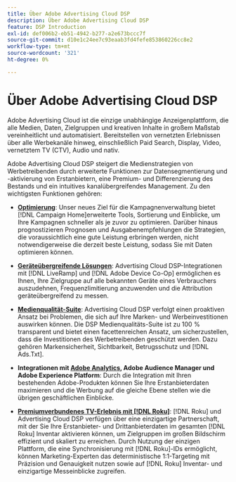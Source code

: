 ```yaml
---
title: Über Adobe Advertising Cloud DSP
description: Über Adobe Advertising Cloud DSP
feature: DSP Introduction
exl-id: def006b2-eb51-4942-b277-a2e673bccc7f
source-git-commit: d10e1c24ee7c93eaab3fd4fefe853860226cc8e2
workflow-type: tm+mt
source-wordcount: '321'
ht-degree: 0%

---
```


# Über Adobe Advertising Cloud DSP

Adobe Advertising Cloud ist die einzige unabhängige Anzeigenplattform, die alle Medien, Daten, Zielgruppen und kreativen Inhalte in großem Maßstab vereinheitlicht und automatisiert. Bereitstellen von vernetzten Erlebnissen über alle Werbekanäle hinweg, einschließlich Paid Search, Display, Video, vernetztem TV (CTV), Audio und nativ.

Adobe Advertising Cloud DSP steigert die Medienstrategien von Werbetreibenden durch erweiterte Funktionen zur Datensegmentierung und -aktivierung von Erstanbietern, eine Premium- und Differenzierung des Bestands und ein intuitives kanalübergreifendes Management. Zu den wichtigsten Funktionen gehören:

* [**Optimierung**](features/optimization.md): Unser neues Ziel für die Kampagnenverwaltung bietet  [!DNL Campaign Home]erweiterte Tools, Sortierung und Einblicke, um Ihre Kampagnen schneller als je zuvor zu optimieren. Darüber hinaus prognostizieren Prognosen und Ausgabenempfehlungen die Strategien, die voraussichtlich eine gute Leistung erbringen werden, nicht notwendigerweise die derzeit beste Leistung, sodass Sie mit Daten optimieren können.

* [**Geräteübergreifende Lösungen**](features/cross-device-solutions.md): Advertising Cloud DSP-Integrationen mit  [!DNL LiveRamp] und  [!DNL Adobe Device Co-Op] ermöglichen es Ihnen, Ihre Zielgruppe auf alle bekannten Geräte eines Verbrauchers auszudehnen, Frequenzlimitierung anzuwenden und die Attribution geräteübergreifend zu messen.

* [**Medienqualität-Suite**](features/brand-safety-media-quality.md): Advertising Cloud DSP verfolgt einen proaktiven Ansatz bei Problemen, die sich auf Ihre Marken- und Werbeinvestitionen auswirken können. Die DSP Medienqualitäts-Suite ist zu 100 % transparent und bietet einen facettenreichen Ansatz, um sicherzustellen, dass die Investitionen des Werbetreibenden geschützt werden. Dazu gehören Markensicherheit, Sichtbarkeit, Betrugsschutz und [!DNL Ads.Txt].

* **Integrationen mit  [Adobe Analytics](/help/integrations/analytics/overview.md), Adobe Audience Manager und Adobe Experience Platform**: Durch die Integration mit Ihren bestehenden Adobe-Produkten können Sie Ihre Erstanbieterdaten maximieren und die Werbung auf die gleiche Ebene stellen wie die übrigen geschäftlichen Einblicke.

* [**Premiumverbundenes TV-Erlebnis mit  [!DNL Roku]**](/help/dsp/inventory/roku-inventory.md):  [!DNL Roku] und Advertising Cloud DSP verfügen über eine einzigartige Partnerschaft, mit der Sie Ihre Erstanbieter- und Drittanbieterdaten im gesamten  [!DNL Roku] Inventar aktivieren können, um Zielgruppen im großen Bildschirm effizient und skaliert zu erreichen. Durch Nutzung der einzigen Plattform, die eine Synchronisierung mit [!DNL Roku]-IDs ermöglicht, können Marketing-Experten das deterministische 1:1-Targeting mit Präzision und Genauigkeit nutzen sowie auf [!DNL Roku] Inventar- und einzigartige Messeinblicke zugreifen.
